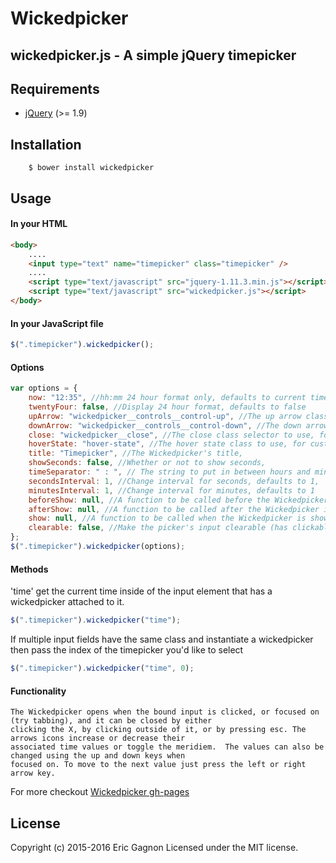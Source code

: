 # Wickedpicker

## wickedpicker.js - A simple jQuery timepicker

## Requirements

-   [jQuery](http://jquery.com/download/) (>= 1.9)

## Installation

```shell
    $ bower install wickedpicker
```

## Usage

#### In your HTML

```html
<body>
    ....
    <input type="text" name="timepicker" class="timepicker" />
    ....
    <script type="text/javascript" src="jquery-1.11.3.min.js"></script>
    <script type="text/javascript" src="wickedpicker.js"></script>
</body>
```

#### In your JavaScript file

```javascript
$(".timepicker").wickedpicker();
```

#### Options

```javascript
var options = {
    now: "12:35", //hh:mm 24 hour format only, defaults to current time
    twentyFour: false, //Display 24 hour format, defaults to false
    upArrow: "wickedpicker__controls__control-up", //The up arrow class selector to use, for custom CSS
    downArrow: "wickedpicker__controls__control-down", //The down arrow class selector to use, for custom CSS
    close: "wickedpicker__close", //The close class selector to use, for custom CSS
    hoverState: "hover-state", //The hover state class to use, for custom CSS
    title: "Timepicker", //The Wickedpicker's title,
    showSeconds: false, //Whether or not to show seconds,
    timeSeparator: " : ", // The string to put in between hours and minutes (and seconds)
    secondsInterval: 1, //Change interval for seconds, defaults to 1,
    minutesInterval: 1, //Change interval for minutes, defaults to 1
    beforeShow: null, //A function to be called before the Wickedpicker is shown
    afterShow: null, //A function to be called after the Wickedpicker is closed/hidden
    show: null, //A function to be called when the Wickedpicker is shown
    clearable: false, //Make the picker's input clearable (has clickable "x")
};
$(".timepicker").wickedpicker(options);
```

#### Methods

'time' get the current time inside of the input element that has a wickedpicker attached to it.

```javascript
$(".timepicker").wickedpicker("time");
```

If multiple input fields have the same class and instantiate a wickedpicker then pass the index of the timepicker you'd
like to select

```javascript
$(".timepicker").wickedpicker("time", 0);
```

#### Functionality

    The Wickedpicker opens when the bound input is clicked, or focused on (try tabbing), and it can be closed by either
    clicking the X, by clicking outside of it, or by pressing esc. The arrows icons increase or decrease their
    associated time values or toggle the meridiem.  The values can also be changed using the up and down keys when
    focused on. To move to the next value just press the left or right arrow key.

For more checkout [Wickedpicker gh-pages](http://ericjgagnon.github.io/wickedpicker/)

## License

Copyright (c) 2015-2016 Eric Gagnon Licensed under the MIT license.
